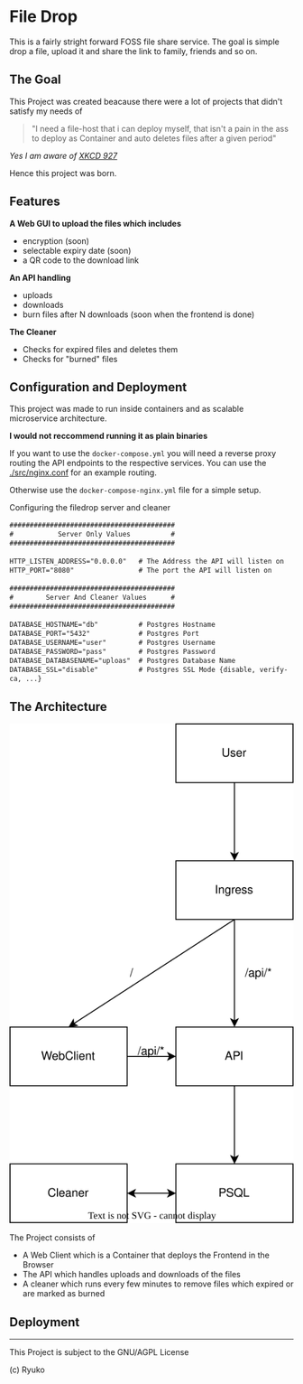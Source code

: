 # File Drop
This is a fairly stright forward FOSS file share service. The goal is simple drop a file, upload it and share the link to family, friends and so on.

## The Goal

This Project was created beacause there were a lot of projects that didn't satisfy my needs of
> "I need a file-host that i can deploy myself, that isn't a pain in the ass to deploy as Container and auto deletes files after a given period"

*Yes I am aware of [XKCD 927](https://xkcd.com/927/)*

Hence this project was born.

## Features

**A Web GUI to upload the files which includes**
* encryption (soon)
* selectable expiry date (soon)
* a QR code to the download link

**An API handling**
* uploads
* downloads
* burn files after N downloads (soon when the frontend is done)

**The Cleaner**
* Checks for expired files and deletes them
* Checks for "burned" files

## Configuration and Deployment
This project was made to run inside containers and as scalable microservice architecture.

**I would not reccommend running it as plain binaries**

If you want to use the `docker-compose.yml` you will need a reverse proxy routing the API endpoints to the respective services. You can use the [./src/nginx.conf](./src/nginx.conf) for an example routing.

Otherwise use the `docker-compose-nginx.yml` file for a simple setup.


Configuring the filedrop server and cleaner

```env
#########################################
#           Server Only Values          #
#########################################

HTTP_LISTEN_ADDRESS="0.0.0.0"   # The Address the API will listen on
HTTP_PORT="8080"                # The port the API will listen on

#########################################
#        Server And Cleaner Values      #
#########################################

DATABASE_HOSTNAME="db"          # Postgres Hostname
DATABASE_PORT="5432"            # Postgres Port
DATABASE_USERNAME="user"        # Postgres Username
DATABASE_PASSWORD="pass"        # Postgres Password
DATABASE_DATABASENAME="uploas"  # Postgres Database Name
DATABASE_SSL="disable"          # Postgres SSL Mode {disable, verify-ca, ...}
```

## The Architecture

<img src="./img/architecture.svg" />

The Project consists of

* A Web Client which is a Container that deploys the Frontend in the Browser
* The API which handles uploads and downloads of the files
* A cleaner which runs every few minutes to remove files which expired or are marked as burned

## Deployment

___
This Project is subject to the GNU/AGPL License

(c) Ryuko
